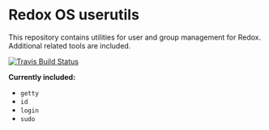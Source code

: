 # Redox OS userutils

This repository contains utilities for user and group management for Redox. Additional related tools are included.

[![Travis Build Status](https://travis-ci.org/redox-os/userutils.svg?branch=master)](https://travis-ci.org/redox-os/userutils)

**Currently included:**

- `getty`
- `id`
- `login`
- `sudo`
